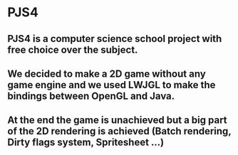 # PJS4

## PJS4 is a computer science school project with free choice over the subject.
## We decided to make a 2D game without any game engine and we used LWJGL to make the bindings between OpenGL and Java.

## At the end the game is unachieved but a big part of the 2D rendering is achieved (Batch rendering, Dirty flags system, Spritesheet ...)

